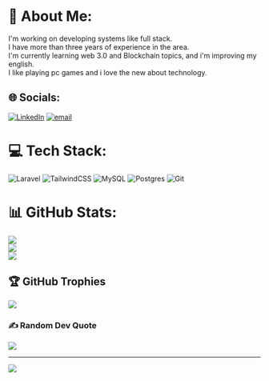 # 💫 About Me:
I'm working on developing systems like full stack.<br>I have more than three years of experience in the area.<br>I'm currently learning web 3.0 and Blockchain topics, and i'm improving my english.<br>I like playing pc games and i love the new about technology.


## 🌐 Socials:
[![LinkedIn](https://img.shields.io/badge/LinkedIn-%230077B5.svg?logo=linkedin&logoColor=white)](https://linkedin.com/in/johansoncda/) [![email](https://img.shields.io/badge/Email-D14836?logo=gmail&logoColor=white)](mailto:jcv9806@hotmail.com) 

# 💻 Tech Stack:
 ![Laravel](https://img.shields.io/badge/laravel-%23FF2D20.svg?style=for-the-badge&logo=laravel&logoColor=white) ![TailwindCSS](https://img.shields.io/badge/tailwindcss-%2338B2AC.svg?style=for-the-badge&logo=tailwind-css&logoColor=white) ![MySQL](https://img.shields.io/badge/mysql-4479A1.svg?style=for-the-badge&logo=mysql&logoColor=white) ![Postgres](https://img.shields.io/badge/postgres-%23316192.svg?style=for-the-badge&logo=postgresql&logoColor=white) ![Git](https://img.shields.io/badge/git-%23F05033.svg?style=for-the-badge&logo=git&logoColor=white)
# 📊 GitHub Stats:
![](https://github-readme-stats.vercel.app/api?username=JohansonCda&theme=transparent&hide_border=false&include_all_commits=true&count_private=true)<br/>
![](https://github-readme-streak-stats.herokuapp.com/?user=JohansonCda&theme=transparent&hide_border=false)<br/>
![](https://github-readme-stats.vercel.app/api/top-langs/?username=JohansonCda&theme=transparent&hide_border=false&include_all_commits=true&count_private=true&layout=compact)

## 🏆 GitHub Trophies
![](https://github-profile-trophy.vercel.app/?username=JohansonCda&theme=radical&no-frame=false&no-bg=true&margin-w=4)

### ✍️ Random Dev Quote
![](https://quotes-github-readme.vercel.app/api?type=horizontal&theme=radical)

---
[![](https://visitcount.itsvg.in/api?id=JohansonCda&icon=0&color=0)](https://visitcount.itsvg.in)

<!-- Proudly created with GPRM ( https://gprm.itsvg.in ) -->
